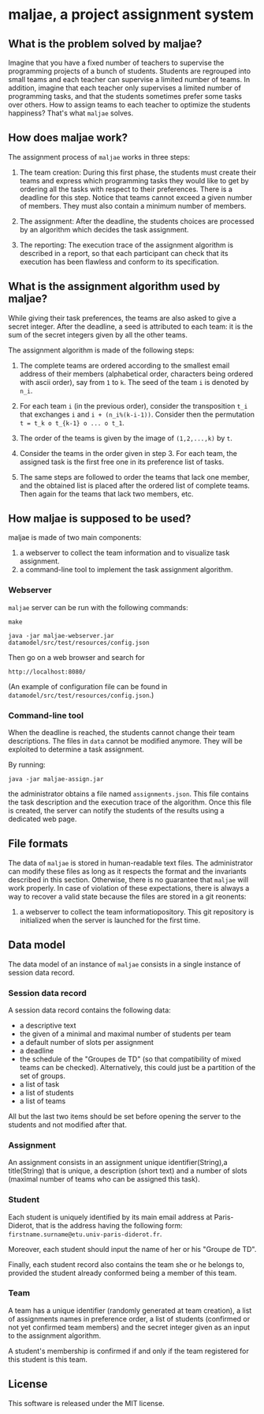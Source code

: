 # maljae, a project assignment system

## What is the problem solved by maljae?

Imagine that you have a fixed number of teachers to supervise the
programming projects of a bunch of students. Students are regrouped
into small teams and each teacher can supervise a limited number of
teams. In addition, imagine that each teacher only supervises a limited
number of programming tasks, and that the students sometimes prefer some
tasks over others. How to assign teams to each teacher to optimize the
students happiness? That's what `maljae` solves.

## How does maljae work?

The assignment process of `maljae` works in three steps:

1. The team creation: During this first phase, the students must create
   their teams and express which programming tasks they would like to
   get by ordering all the tasks with respect to their preferences.
   There is a deadline for this step. Notice that teams cannot exceed
   a given number of members. They must also contain a minimum number
   of members.

2. The assignment: After the deadline, the students choices are
   processed by an algorithm which decides the task assignment.

3. The reporting: The execution trace of the assignment algorithm
   is described in a report, so that each participant can check that
   its execution has been flawless and conform to its specification.

## What is the assignment algorithm used by maljae?

While giving their task preferences, the teams are also asked to give
a secret integer. After the deadline, a seed is attributed to each team: it
is the sum of the secret integers given by all the other teams.

The assignment algorithm is made of the following steps:

1. The complete teams are ordered according to the smallest email address of
   their members (alphabetical order, characters being ordered with
   ascii order), say from `1` to `k`. The seed of the team `i` is denoted by `n_i`.

2. For each team `i` (in the previous order), consider the
   transposition `t_i` that exchanges `i` and `i +
   (n_i%(k-i-1))`. Consider then the permutation `t = t_k o t_{k-1} o
   ... o t_1`.

3. The order of the teams is given by the image of `(1,2,...,k)`
   by `t`.

4. Consider the teams in the order given in step 3. For each team, the
   assigned task is the first free one in its preference list of tasks.

5. The same steps are followed to order the teams that lack one
   member, and the obtained list is placed after the ordered list of
   complete teams. Then again for the teams that lack two members, etc.

## How maljae is supposed to be used?

maljae is made of two main components:
1. a webserver to collect the team information and to visualize task assignment.
2. a command-line tool to implement the task assignment algorithm.

### Webserver

`maljae` server can be run with the following commands:


```
make
```

```
java -jar maljae-webserver.jar datamodel/src/test/resources/config.json
```

Then go on a web browser and search for

```
http://localhost:8080/
```


(An example of configuration file can be found in `datamodel/src/test/resources/config.json`.)

### Command-line tool

When the deadline is reached, the students cannot change their team
descriptions. The files in `data` cannot be modified anymore. They
will be exploited to determine a task assignment.

By running:

```
java -jar maljae-assign.jar
```

the administrator obtains a file named `assignments.json`. This file
contains the task description and the execution trace of the
algorithm. Once this file is created, the server can notify the
students of the results using a dedicated web page.

## File formats

The data of `maljae` is stored in human-readable text files. The
administrator can modify these files as long as it respects the format
and the invariants described in this section. Otherwise, there is no
guarantee that `maljae` will work properly. In case of violation of
these expectations, there is always a way to recover a valid state
because the files are stored in a git reonents:
1. a webserver to collect the team informatiopository. This git repository
is initialized when the server is launched for the first time.

## Data model

The data model of an instance of `maljae` consists in a single instance of session data record.

### Session data record

A session data record contains the following data:

 - a descriptive text
 - the given of a minimal and maximal number of students per team
 - a default number of slots per assignment
 - a deadline
 - the schedule of the "Groupes de TD" (so that compatibility of mixed teams can be checked). Alternatively, this could just be a partition of the set of groups.
 - a list of task
 - a list of students
 - a list of teams

 All but the last two items should be set before opening the server to the students and not modified after that.

### Assignment

 An assignment consists in an assignment unique identifier(String),a title(String) that is unique, a description (short text) and a number of slots (maximal number of teams who can be assigned this task).

### Student

 Each student is uniquely identified by its main email address at Paris-Diderot, that is the address having the following form: `firstname.surname@etu.univ-paris-diderot.fr`.

 Moreover, each student should input the name of her or his "Groupe de TD".

 Finally, each student record also contains the team she or he belongs to, provided the student already conformed being a member of this team.

### Team

A team has a unique identifier (randomly generated at team creation), a list of assignments names in preference order, a list of students (confirmed or not yet confirmed team members) and the secret integer given as an input to the assignment algorithm.

A student's membership is confirmed if and only if the team registered for this student is this team.

## License

This software is released under the MIT license.
